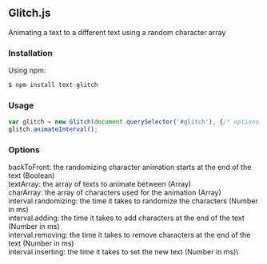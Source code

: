 ## Glitch.js

Animating a text to a different text using a random character array

### Installation

Using npm:

```javascript
$ npm install text-glitch
```

### Usage

```javascript
var glitch = new Glitch(document.querySelector('#glitch'), {/* options */});
glitch.animateInterval();
```

### Options

backToFront: the randomizing character animation starts at the end of the text (Boolean)\
textArray: the array of texts to animate between (Array)\
charArray: the array of characters used for the animation (Array)\
interval.randomizing: the time it takes to randomize the characters (Number in ms)\
interval.adding: the time it takes to add characters at the end of the text (Number in ms)\
interval.removing: the time it takes to remove characters at the end of the text (Number in ms)\
interval.inserting: the time it takes to set the new text (Number in ms)\

